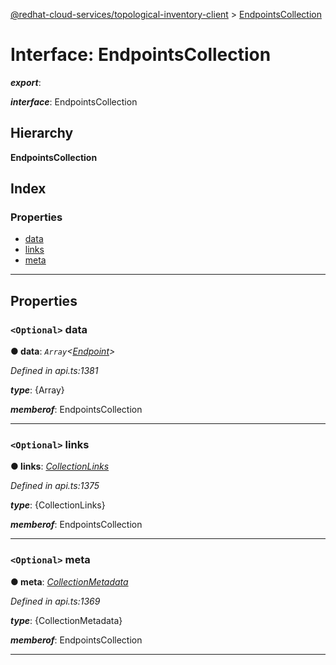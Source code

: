 [@redhat-cloud-services/topological-inventory-client](../README.md) > [EndpointsCollection](../interfaces/endpointscollection.md)

# Interface: EndpointsCollection

*__export__*: 

*__interface__*: EndpointsCollection

## Hierarchy

**EndpointsCollection**

## Index

### Properties

* [data](endpointscollection.md#data)
* [links](endpointscollection.md#links)
* [meta](endpointscollection.md#meta)

---

## Properties

<a id="data"></a>

### `<Optional>` data

**● data**: *`Array`<[Endpoint](endpoint.md)>*

*Defined in api.ts:1381*

*__type__*: {Array}

*__memberof__*: EndpointsCollection

___
<a id="links"></a>

### `<Optional>` links

**● links**: *[CollectionLinks](collectionlinks.md)*

*Defined in api.ts:1375*

*__type__*: {CollectionLinks}

*__memberof__*: EndpointsCollection

___
<a id="meta"></a>

### `<Optional>` meta

**● meta**: *[CollectionMetadata](collectionmetadata.md)*

*Defined in api.ts:1369*

*__type__*: {CollectionMetadata}

*__memberof__*: EndpointsCollection

___

